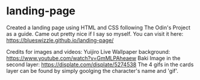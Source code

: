 # landing-page

Created a landing page using HTML and CSS following The Odin's Project
as a guide. Came out pretty nice if I say so myself.
You can visit it here: https://blueswizzle.github.io/landing-page/


Credits for images and videos:
    Yuijiro Live Wallpaper background: https://www.youtube.com/watch?v=GmMLPAheaew
    Baki Image in the second layer: https://displate.com/displate/5274538
    The 4 gifs in the cards layer can be found by simply goolging the character's name
    and 'gif'.
